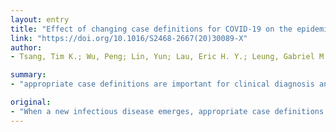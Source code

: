 ```yaml
---
layout: entry
title: "Effect of changing case definitions for COVID-19 on the epidemic curve and transmission parameters in mainland China: a modelling study"
link: "https://doi.org/10.1016/S2468-2667(20)30089-X"
author:
- Tsang, Tim K.; Wu, Peng; Lin, Yun; Lau, Eric H. Y.; Leung, Gabriel M.; Cowling, Benjamin J.

summary:
- "appropriate case definitions are important for clinical diagnosis and public health surveillance. Tracking case numbers over time is important to establish the speed of spread and the effectiveness of interventions. We aimed to assess whether changes in cases affected inferences on the transmission dynamics of coronavirus disease 2019 (COVID-19) in China. Inferences are based on a new infectious disease in the future. Identifying cases over time can be important for public health monitoring. Case definitions can be tracked over time. It is important for diagnosis and monitoring if new infectious diseases emerge. Measures are crucial to establish rapid spread and effectiveness of intervention."

original:
- "When a new infectious disease emerges, appropriate case definitions are important for clinical diagnosis and for public health surveillance. Tracking case numbers over time is important to establish the speed of spread and the effectiveness of interventions. We aimed to assess whether changes in case definitions affected inferences on the transmission dynamics of coronavirus disease 2019 (COVID-19) in China."
---
```


